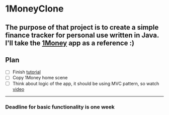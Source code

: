 # 1MoneyClone
The purpose of that project is to create a simple finance tracker for personal use written in Java. I'll take the [1Money](https://play.google.com/store/apps/details?id=org.pixelrush.moneyiq&utm_source=official_site&pcampaignid=pcampaignidMKT-Other-global-all-co-prtnr-py-PartBadge-Mar2515-1) app as a reference :)
---
## Plan
- [ ] Finish [tutorial](https://www.youtube.com/watch?v=tZvjSl9dswg&t=12578s)
- [ ] Copy 1Money home scene
- [ ] Think about logic of the app, it should be using MVC pattern, so watch [video](https://www.youtube.com/watch?v=1IsL6g2ixak) 
---
### Deadline for basic functionality is one week
